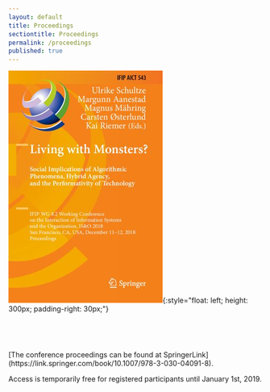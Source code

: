 ```yaml
---
layout: default
title: Proceedings
sectiontitle: Proceedings
permalink: /proceedings
published: true
---
```

![logo](/assets/img/bookcover.jpg){:style="float: left; height: 300px; padding-right: 30px;"}
<div style="height: 60px"></div>
[The conference proceedings can be found at SpringerLink](https://link.springer.com/book/10.1007/978-3-030-04091-8). 

Access is temporarily free for registered participants until January 1st, 2019.

<div style="height: 200px"> </div>